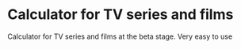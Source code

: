 # Calculator for TV series and films
Calculator for TV series and films at the beta stage.
Very easy to use
